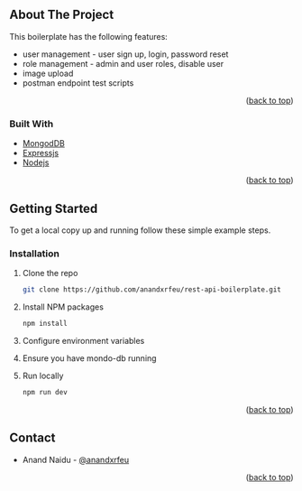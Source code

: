 <div id="top"></div>

<!-- ABOUT THE PROJECT -->
## About The Project

This boilerplate has the following features:
* user management - user sign up, login, password reset
* role management - admin and user roles, disable user
* image upload
* postman endpoint test scripts


<p align="right">(<a href="#top">back to top</a>)</p>


### Built With

* [MongodDB](https://www.mongodb.com/)
* [Expressjs](http://expressjs.com/)
* [Nodejs](https://nodejs.org/en/)

<p align="right">(<a href="#top">back to top</a>)</p>


<!-- GETTING STARTED -->
## Getting Started

To get a local copy up and running follow these simple example steps.

### Installation

1. Clone the repo
   ```sh
   git clone https://github.com/anandxrfeu/rest-api-boilerplate.git
   ```

2. Install NPM packages
   ```sh
   npm install
   ```

4. Configure environment variables

5. Ensure you have mondo-db running

6. Run locally
   ```sh
   npm run dev
   ```

<p align="right">(<a href="#top">back to top</a>)</p>


<!-- CONTACT -->
## Contact

* Anand Naidu - [@anandxrfeu](https://twitter.com/anandxrfeu)

<p align="right">(<a href="#top">back to top</a>)</p>


<!-- MARKDOWN LINKS & IMAGES -->
